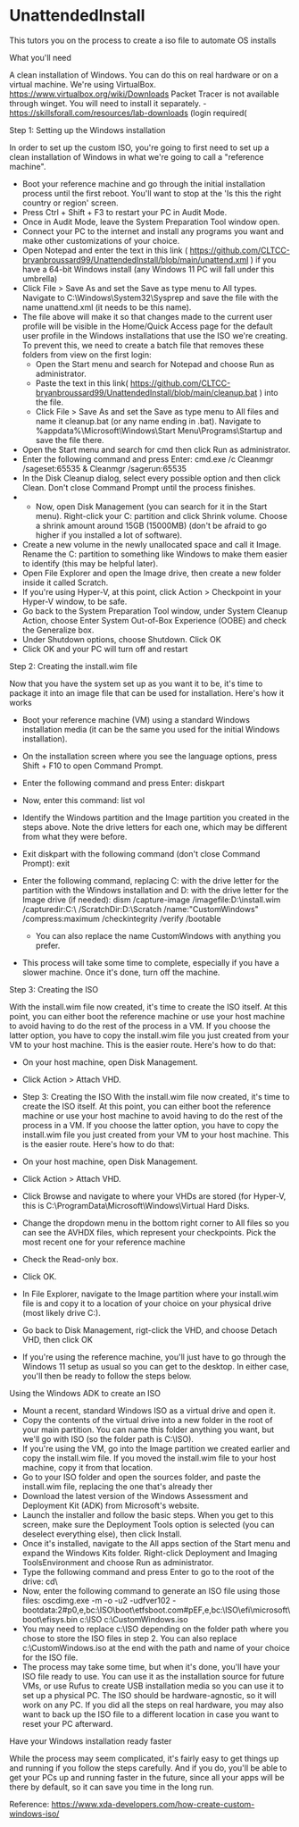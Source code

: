 # UnattendedInstall
This tutors you on the process to create a iso file to automate OS installs

What you'll need

A clean installation of Windows.
You can do this on real hardware or on a virtual machine.
We're using VirtualBox. https://www.virtualbox.org/wiki/Downloads
Packet Tracer is not available through winget. You will need to install it separately. - https://skillsforall.com/resources/lab-downloads (login required(

Step 1: Setting up the Windows installation

In order to set up the custom ISO, you're going to first need to set up a clean installation of Windows in what we're going to call a "reference machine".

- Boot your reference machine and go through the initial installation process until the first reboot. You'll want to stop at the 'Is this the right country or region' screen.
- Press Ctrl + Shift + F3 to restart your PC in Audit Mode.
- Once in Audit Mode, leave the System Preparation Tool window open.
- Connect your PC to the internet and install any programs you want and make other customizations of your choice.
- Open Notepad and enter the text in this link ( https://github.com/CLTCC-bryanbroussard99/UnattendedInstall/blob/main/unattend.xml ) if you have a 64-bit Windows install (any Windows 11 PC will fall under this umbrella)
- Click File > Save As and set the Save as type menu to All types. Navigate to C:\Windows\System32\Sysprep and save the file with the name unattend.xml (it needs to be this name).
- The file above will make it so that changes made to the current user profile will be visible in the Home/Quick Access page for the default user profile in the Windows installations that use the ISO we're creating. To prevent this, we need to create a batch file that removes these folders from view on the first login:
    - Open the Start menu and search for Notepad and choose Run as administrator.
    - Paste the text in this link( https://github.com/CLTCC-bryanbroussard99/UnattendedInstall/blob/main/cleanup.bat ) into the file.
    - Click File > Save As and set the Save as type menu to All files and name it cleanup.bat (or any name ending in .bat). Navigate to %appdata%\Microsoft\Windows\Start Menu\Programs\Startup and save the file there.
- Open the Start menu and search for cmd then click Run as administrator.
- Enter the following command and press Enter:
     cmd.exe /c Cleanmgr /sageset:65535 & Cleanmgr /sagerun:65535
- In the Disk Cleanup dialog, select every possible option and then click Clean. Don't close Command Prompt until the process finishes.
- - Now, open Disk Management (you can search for it in the Start menu).
Right-click your C: partition and click Shrink volume. Choose a shrink amount around 15GB (15000MB) (don't be afraid to go higher if you installed a lot of software).
- Create a new volume in the newly unallocated space and call it Image. Rename the C: partition to something like Windows to make them easier to identify (this may be helpful later).
- Open File Explorer and open the Image drive, then create a new folder inside it called Scratch.
- If you're using Hyper-V, at this point, click Action > Checkpoint in your Hyper-V window, to be safe.
- Go back to the System Preparation Tool window, under System Cleanup Action, choose Enter System Out-of-Box Experience (OOBE) and check the Generalize box.
- Under Shutdown options, choose Shutdown. Click OK
- Click OK and your PC will turn off and restart

Step 2: Creating the install.wim file

Now that you have the system set up as you want it to be, it's time to package it into an image file that can be used for installation. Here's how it works

- Boot your reference machine (VM) using a standard Windows installation media (it can be the same you used for the initial Windows installation).
- On the installation screen where you see the language options, press Shift + F10 to open Command Prompt.
- Enter the following command and press Enter:
    diskpart
- Now, enter this command:
    list vol
- Identify the Windows partition and the Image partition you created in the steps above. Note the drive letters for each one, which may be different from what they were before.
- Exit diskpart with the following command (don't close Command Prompt):
    exit
- Enter the following command, replacing C: with the drive letter for the partition with the Windows installation and D: with the drive letter for the Image drive (if needed):
    dism /capture-image /imagefile:D:\install.wim /capturedir:C:\ /ScratchDir:D:\Scratch /name:"CustomWindows" /compress:maximum /checkintegrity /verify /bootable

    - You can also replace the name CustomWindows with anything you prefer.

- This process will take some time to complete, especially if you have a slower machine. Once it's done, turn off the machine.

Step 3: Creating the ISO

With the install.wim file now created, it's time to create the ISO itself. At this point, you can either boot the reference machine or use your host machine to avoid having to do the rest of the process in a VM. If you choose the latter option, you have to copy the install.wim file you just created from your VM to your host machine. This is the easier route. Here's how to do that:

- On your host machine, open Disk Management.
- Click Action > Attach VHD.
- Step 3: Creating the ISO
With the install.wim file now created, it's time to create the ISO itself. At this point, you can either boot the reference machine or use your host machine to avoid having to do the rest of the process in a VM. If you choose the latter option, you have to copy the install.wim file you just created from your VM to your host machine. This is the easier route. Here's how to do that:

- On your host machine, open Disk Management.
- Click Action > Attach VHD.
- Click Browse and navigate to where your VHDs are stored (for Hyper-V, this is C:\ProgramData\Microsoft\Windows\Virtual Hard Disks.
- Change the dropdown menu in the bottom right corner to All files so you can see the AVHDX files, which represent your checkpoints. Pick the most recent one for your reference machine
- Check the Read-only box.
- Click OK.
- In File Explorer, navigate to the Image partition where your install.wim file is and copy it to a location of your choice on your physical drive (most likely drive C:).
- Go back to Disk Management, rigt-click the VHD, and choose Detach VHD, then click OK
- If you're using the reference machine, you'll just have to go through the Windows 11 setup as usual so you can get to the desktop. In either case, you'll then be ready to follow the steps below.

Using the Windows ADK to create an ISO
- Mount a recent, standard Windows ISO as a virtual drive and open it.
- Copy the contents of the virtual drive into a new folder in the root of your main partition. You can name this folder anything you want, but we'll go with ISO (so the folder path is C:\ISO).
- If you're using the VM, go into the Image partition we created earlier and copy the install.wim file. If you moved the install.wim file to your host machine, copy it from that location.
- Go to your ISO folder and open the sources folder, and paste the install.wim file, replacing the one that's already ther
- Download the latest version of the Windows Assessment and Deployment Kit (ADK) from Microsoft's website.
- Launch the installer and follow the basic steps. When you get to this screen, make sure the Deployment Tools option is selected (you can deselect everything else), then click Install.
- Once it's installed, navigate to the All apps section of the Start menu and expand the Windows Kits folder. Right-click Deployment and Imaging ToolsEnvironment and choose Run as administrator.
- Type the following command and press Enter to go to the root of the drive:
    cd\
- Now, enter the following command to generate an ISO file using those files:
    oscdimg.exe -m -o -u2 -udfver102 -bootdata:2#p0,e,bc:\ISO\boot\etfsboot.com#pEF,e,bc:\ISO\efi\microsoft\boot\efisys.bin c:\ISO c:\CustomWindows.iso
- You may need to replace c:\ISO depending on the folder path where you chose to store the ISO files in step 2. You can also replace c:\CustomWindows.iso at the end with the path and name of your choice for the ISO file.
- The process may take some time, but when it's done, you'll have your ISO file ready to use. You can use it as the installation source for future VMs, or use Rufus to create USB installation media so you can use it to set up a physical PC. The ISO should be hardware-agnostic, so it will work on any PC. If you did all the steps on real hardware, you may also want to back up the ISO file to a different location in case you want to reset your PC afterward.

Have your Windows installation ready faster

While the process may seem complicated, it's fairly easy to get things up and running if you follow the steps carefully. And if you do, you'll be able to get your PCs up and running faster in the future, since all your apps will be there by default, so it can save you time in the long run.

Reference: https://www.xda-developers.com/how-create-custom-windows-iso/
